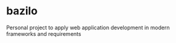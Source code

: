 # bazilo
Personal project to apply web application development in modern frameworks and requirements

